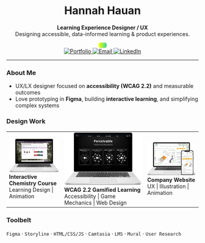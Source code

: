 <div align="center">

# Hannah Hauan
**Learning Experience Designer / UX**  
Designing accessible, data-informed learning & product experiences.
<div style="color: #fefefe; border-radius: 5px; width: 1.5em; height: 1em; background: linear-gradient(90deg, #f8ff00 0%, #3ad59f 100%);"> 
<a href="https://www.hannahhauan.com" target="_blank">
</div>

<a href="https://www.hannahhauan.com" target="_blank">
  <img alt="Portfolio" src="https://img.shields.io/badge/Portfolio-000000?style=for-the-badge&logo=vercel&logoColor=white">
</a>
<a href="mailto:hannahchauan@gmail.com" target="_blank">
  <img alt="Email" src="https://img.shields.io/badge/Email-9b26b0?style=for-the-badge&logo=gmail&logoColor=white">
</a>
<a href="https://www.linkedin.com/in/hannahhauan/" target="_blank">
  <img alt="LinkedIn" src="https://img.shields.io/badge/LinkedIn-0A66C2?style=for-the-badge&logo=linkedin&logoColor=white">
</a>

</div>

---

### About Me
- UX/LX designer focused on **accessibility (WCAG 2.2)** and measurable outcomes  
- Love prototyping in **Figma**, building **interactive learning**, and simplifying complex systems  

### Design Work
<table>
  <tr>
      <td>
    <a href="https://www.hannahhauan.com/real-chem-ii">
      <img alt="View case study" src="images/rc-2.png" width="250">
      </a>
      <br/>
      <b>Interactive Chemistry Course</b><br/>
       Learning Design | Animation
      <br/>
    </td>
    <td>
       <a href="https://www.hannahhauan.com/wcag2-2-elearning">
        <img alt="View case study" src="images/a11y.png" width="250">
      </a>
      <b>WCAG 2.2 Gamified Learning</b>
      <br/>
      Accessibility | Game Mechanics | Web Design
      <br/>
    </td>
    <td>
         <a href="https://www.hannahhauan.com/company-website">
        <img alt="View case study" src="images/company-website.png" width="250">
        </a>
        <br/>
        <b>Company Website</b><br/>
          UX | Illustration | Animation
        <br/>
     </td>
  </tr>
</table>

### Toolbelt
`Figma` · `Storyline` · `HTML/CSS/JS` · `Camtasia` · `LMS` · `Mural` · `User Research`

